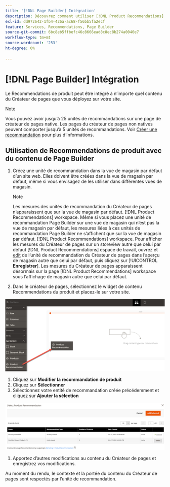```yaml
---
title: '[!DNL Page Builder] Intégration'
description: Découvrez comment utiliser [!DNL Product Recommendations] dans le Créateur de pages.
exl-id: dd972642-1fb4-426a-ac68-f56bb5fa2ecf
feature: Services, Recommendations, Page Builder
source-git-commit: 6bc8eb5ffbefc46c8666ead8c8ec8b274a0040e7
workflow-type: tm+mt
source-wordcount: '253'
ht-degree: 0%

---
```


# [!DNL Page Builder] Intégration

Le Recommendations de produit peut être intégré à n’importe quel contenu du Créateur de pages que vous déployez sur votre site.

>[!NOTE]
>
> Vous pouvez avoir jusqu’à 25 unités de recommandations sur une page de créateur de pages native. Les pages du créateur de pages non natives peuvent comporter jusqu’à 5 unités de recommandations. Voir [Créer une recommandation](create.md) pour plus d’informations.

## Utilisation de Recommendations de produit avec du contenu de Page Builder

1. Créez une unité de recommandation dans la vue de magasin par défaut d’un site web. Elles doivent être créées dans la vue de magasin par défaut, même si vous envisagez de les utiliser dans différentes vues de magasin.

   >[!NOTE]
   >
   >Les mesures des unités de recommandation du Créateur de pages n’apparaissent que sur la vue de magasin par défaut. [!DNL Product Recommendations] workspace. Même si vous placez une unité de recommandation Page Builder sur une vue de magasin qui n’est pas la vue de magasin par défaut, les mesures liées à ces unités de recommandation Page Builder ne s’affichent que sur la vue de magasin par défaut. [!DNL Product Recommendations] workspace. Pour afficher les mesures du Créateur de pages sur un storeview autre que celui par défaut [!DNL Product Recommendations] espace de travail, ouvrez et [edit](edit.md) de l’unité de recommandation du Créateur de pages dans l’aperçu de magasin autre que celui par défaut, puis cliquez sur [!UICONTROL **Enregistrer**]. Les mesures du Créateur de pages apparaissent désormais sur la page [!DNL Product Recommendations] workspace sous l’affichage de magasin autre que celui par défaut.

1. Dans le créateur de pages, sélectionnez le widget de contenu Recommendations du produit et placez-le sur votre site.

![Insérer l’unité de recommandation](assets/pb-insert.png)

1. Cliquez sur **Modifier la recommandation de produit**
1. Cliquez sur **Sélectionner**
1. Sélectionnez votre entité de recommandation créée précédemment et cliquez sur **Ajouter la sélection**

![Insérer l’unité de recommandation](assets/pb-select.png)

1. Apportez d’autres modifications au contenu du Créateur de pages et enregistrez vos modifications.

Au moment du rendu, le contexte et la portée du contenu du Créateur de pages sont respectés par l’unité de recommandation.
